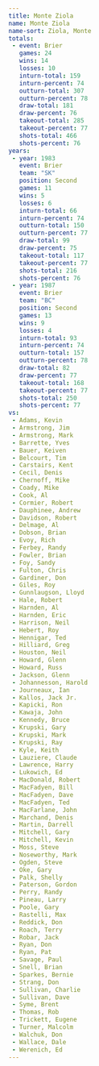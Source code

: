 ```yaml
---
title: Monte Ziola
name: Monte Ziola
name-sort: Ziola, Monte
totals:
 - event: Brier
   games: 24
   wins: 14
   losses: 10
   inturn-total: 159
   inturn-percent: 74
   outturn-total: 307
   outturn-percent: 78
   draw-total: 181
   draw-percent: 76
   takeout-total: 285
   takeout-percent: 77
   shots-total: 466
   shots-percent: 76
years:
 - year: 1983
   event: Brier
   team: "SK"
   position: Second
   games: 11
   wins: 5
   losses: 6
   inturn-total: 66
   inturn-percent: 74
   outturn-total: 150
   outturn-percent: 77
   draw-total: 99
   draw-percent: 75
   takeout-total: 117
   takeout-percent: 77
   shots-total: 216
   shots-percent: 76
 - year: 1987
   event: Brier
   team: "BC"
   position: Second
   games: 13
   wins: 9
   losses: 4
   inturn-total: 93
   inturn-percent: 74
   outturn-total: 157
   outturn-percent: 78
   draw-total: 82
   draw-percent: 77
   takeout-total: 168
   takeout-percent: 77
   shots-total: 250
   shots-percent: 77
vs:
 - Adams, Kevin
 - Armstrong, Jim
 - Armstrong, Mark
 - Barrette, Yves
 - Bauer, Keiven
 - Belcourt, Tim
 - Carstairs, Kent
 - Cecil, Denis
 - Chernoff, Mike
 - Coady, Mike
 - Cook, Al
 - Cormier, Robert
 - Dauphinee, Andrew
 - Davidson, Robert
 - Delmage, Al
 - Dobson, Brian
 - Evoy, Rich
 - Ferbey, Randy
 - Fowler, Brian
 - Foy, Sandy
 - Fulton, Chris
 - Gardiner, Don
 - Giles, Roy
 - Gunnlaugson, Lloyd
 - Hale, Robert
 - Harnden, Al
 - Harnden, Eric
 - Harrison, Neil
 - Hebert, Roy
 - Hennigar, Ted
 - Hilliard, Greg
 - Houston, Neil
 - Howard, Glenn
 - Howard, Russ
 - Jackson, Glenn
 - Johannesson, Harold
 - Journeaux, Ian
 - Kallos, Jack Jr.
 - Kapicki, Ron
 - Kawaja, John
 - Kennedy, Bruce
 - Krupski, Gary
 - Krupski, Mark
 - Krupski, Ray
 - Kyle, Keith
 - Lauziere, Claude
 - Lawrence, Harry
 - Lukowich, Ed
 - MacDonald, Robert
 - MacFadyen, Bill
 - MacFadyen, Dave
 - MacFadyen, Ted
 - MacFarlane, John
 - Marchand, Denis
 - Martin, Darrell
 - Mitchell, Gary
 - Mitchell, Kevin
 - Moss, Steve
 - Noseworthy, Mark
 - Ogden, Steve
 - Oke, Gary
 - Palk, Shelly
 - Paterson, Gordon
 - Perry, Randy
 - Pineau, Larry
 - Poole, Gary
 - Rastelli, Max
 - Reddick, Don
 - Roach, Terry
 - Robar, Jack
 - Ryan, Don
 - Ryan, Pat
 - Savage, Paul
 - Snell, Brian
 - Sparkes, Bernie
 - Strang, Don
 - Sullivan, Charlie
 - Sullivan, Dave
 - Syme, Brent
 - Thomas, Rob
 - Trickett, Eugene
 - Turner, Malcolm
 - Walchuk, Don
 - Wallace, Dale
 - Werenich, Ed
---
```

